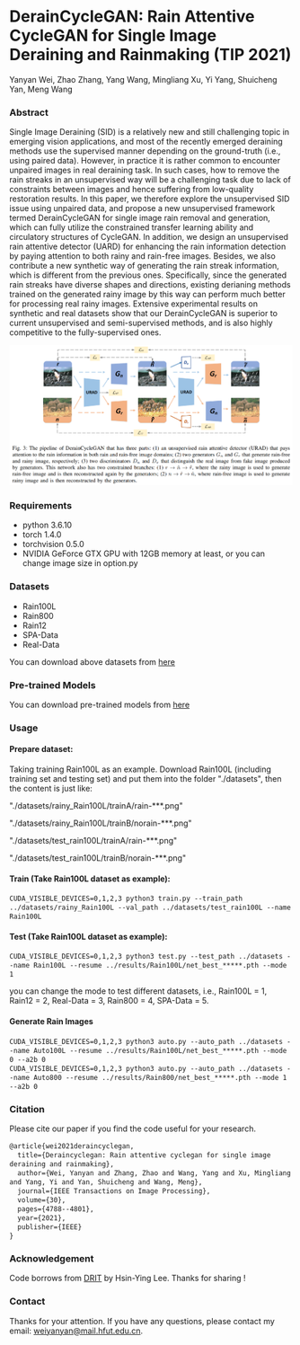 # DerainCycleGAN: Rain Attentive CycleGAN for Single Image Deraining and Rainmaking (TIP 2021)
Yanyan Wei, Zhao Zhang, Yang Wang, Mingliang Xu, Yi Yang, Shuicheng Yan, Meng Wang

### Abstract
Single Image Deraining (SID) is a relatively new and still challenging topic in emerging vision applications, and most of the recently emerged deraining methods use the supervised manner depending on the ground-truth (i.e., using paired data). However, in practice it is rather common to encounter unpaired images in real deraining task. In such cases, how to remove the rain streaks in an unsupervised way will be a challenging task due to lack of constraints between images and hence suffering from low-quality restoration results. In this paper, we therefore explore the unsupervised SID issue using unpaired data, and propose a new unsupervised framework termed DerainCycleGAN for single image rain removal and generation, which can fully utilize the constrained transfer learning ability and circulatory structures of CycleGAN. In addition, we design an unsupervised rain attentive detector (UARD) for enhancing the rain information detection by paying attention to both rainy and rain-free images. Besides, we also contribute a new synthetic way of generating the rain streak information, which is different from the previous ones. Specifically, since the generated rain streaks have diverse shapes and directions, existing derianing methods trained on the generated rainy image by this way can perform much better for processing real rainy images. Extensive experimental results on synthetic and real datasets show that our DerainCycleGAN is superior to current unsupervised and semi-supervised methods, and is also highly competitive to the fully-supervised ones.

![image](https://github.com/OaDsis/DerainCycleGAN/blob/main/figures/model.png)

### Requirements
- python 3.6.10
- torch 1.4.0
- torchvision 0.5.0
- NVIDIA GeForce GTX GPU with 12GB memory at least, or you can change image size in option.py

### Datasets
- Rain100L
- Rain800
- Rain12
- SPA-Data
- Real-Data

You can download above datasets from [here](https://github.com/hongwang01/Video-and-Single-Image-Deraining#datasets-and-discriptions)

### Pre-trained Models
You can download pre-trained models from [here]()

### Usage
#### Prepare dataset:
Taking training Rain100L as an example. Download Rain100L (including training set and testing set) and put them into the folder "./datasets", then the content is just like:

"./datasets/rainy_Rain100L/trainA/rain-***.png"

"./datasets/rainy_Rain100L/trainB/norain-***.png"

"./datasets/test_rain100L/trainA/rain-***.png"

"./datasets/test_rain100L/trainB/norain-***.png"
#### Train (Take Rain100L dataset as example):
```
CUDA_VISIBLE_DEVICES=0,1,2,3 python3 train.py --train_path ../datasets/rainy_Rain100L --val_path ../datasets/test_rain100L --name Rain100L
```
#### Test (Take Rain100L dataset as example):
```
CUDA_VISIBLE_DEVICES=0,1,2,3 python3 test.py --test_path ../datasets --name Rain100L --resume ../results/Rain100L/net_best_*****.pth --mode 1
```
you can change the mode to test different datasets, i.e., Rain100L = 1, Rain12 = 2, Real-Data = 3, Rain800 = 4, SPA-Data = 5.
#### Generate Rain Images
```
CUDA_VISIBLE_DEVICES=0,1,2,3 python3 auto.py --auto_path ../datasets --name Auto100L --resume ../results/Rain100L/net_best_*****.pth --mode 0 --a2b 0
CUDA_VISIBLE_DEVICES=0,1,2,3 python3 auto.py --auto_path ../datasets --name Auto800 --resume ../results/Rain800/net_best_*****.pth --mode 1 --a2b 0
```
### Citation
Please cite our paper if you find the code useful for your research.
```
@article{wei2021deraincyclegan,
  title={Deraincyclegan: Rain attentive cyclegan for single image deraining and rainmaking},
  author={Wei, Yanyan and Zhang, Zhao and Wang, Yang and Xu, Mingliang and Yang, Yi and Yan, Shuicheng and Wang, Meng},
  journal={IEEE Transactions on Image Processing},
  volume={30},
  pages={4788--4801},
  year={2021},
  publisher={IEEE}
}
```
### Acknowledgement
Code borrows from [DRIT](https://github.com/HsinYingLee/DRIT) by Hsin-Ying Lee. Thanks for sharing !

### Contact
Thanks for your attention. If you have any questions, please contact my email: weiyanyan@mail.hfut.edu.cn. 
